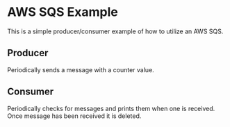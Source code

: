 # AWS SQS Example

This is a simple producer/consumer example of how to utilize an AWS SQS.

## Producer

Periodically sends a message with a counter value.

## Consumer

Periodically checks for messages and prints them when one is received. Once message has been received it is deleted.

